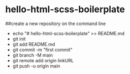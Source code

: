 # hello-html-scss-boilerplate

##create a new repository on the command line
- echo "# hello-html-scss-boilerplate" >> README.md
- git init
- git add README.md
- git commit -m "first commit"
- git branch -M main
- git remote add origin linkURL
- git push -u origin main